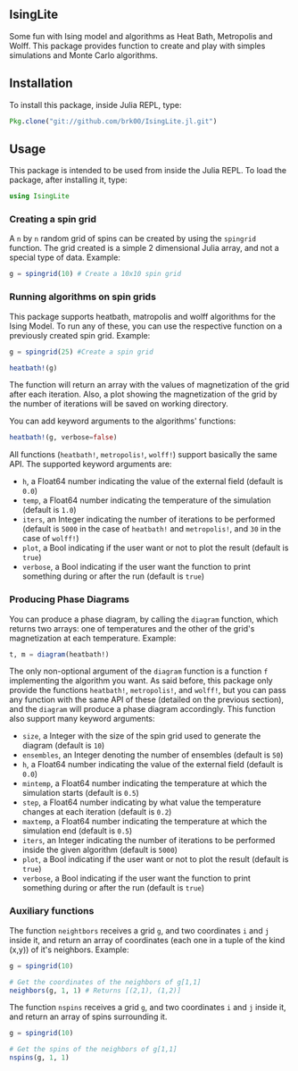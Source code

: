 ## IsingLite

Some fun with Ising model and algorithms as Heat Bath, Metropolis and Wolff. This package provides function to create and play with simples simulations and Monte Carlo algorithms.

## Installation

To install this package, inside Julia REPL, type:

```julia
Pkg.clone("git://github.com/brk00/IsingLite.jl.git")
```

## Usage

This package is intended to be used from inside the Julia REPL. To load the package, after installing it, type:

```julia
using IsingLite
```

### Creating a spin grid

A `n` by `n` random grid of spins can be created by using the `spingrid` function. The grid created is a simple 2 dimensional Julia array, and not a special type of data. Example:

```julia
g = spingrid(10) # Create a 10x10 spin grid
```

### Running algorithms on spin grids

This package supports heatbath, matropolis and wolff algorithms for the Ising Model. To run any of these, you can use the respective function on a previously created spin grid. Example:

```julia
g = spingrid(25) #Create a spin grid

heatbath!(g)
```

The function will return an array with the values of magnetization of the grid after each iteration. Also, a plot showing the magnetization of the grid by the number of iterations will be saved on working directory.

You can add keyword arguments to the algorithms' functions:

```julia
heatbath!(g, verbose=false)
```

All functions (`heatbath!`, `metropolis!`, `wolff!`) support basically the same API. The supported keyword arguments are:

- `h`, a Float64 number indicating the value of the external field (default is `0.0`)
- `temp`, a Float64 number indicating the temperature of the simulation (default is `1.0`) 
- `iters`, an Integer indicating the number of iterations to be performed (default is `5000` in the case of `heatbath!` and `metropolis!`, and `30` in the case of `wolff!`)
- `plot`, a Bool indicating if the user want or not to plot the result (default is `true`)
- `verbose`, a Bool indicating if the user want the function to print something during or after the run (default is `true`)

### Producing Phase Diagrams

You can produce a phase diagram, by calling the `diagram` function, which returns two arrays: one of temperatures and the other of the grid's magnetization at each temperature. Example:

```julia
t, m = diagram(heatbath!)
```

The only non-optional argument of the `diagram` function is a function `f` implementing the algorithm you want. As said before, this package only provide the functions `heatbath!`, `metropolis!`, and `wolff!`, but you can pass any function with the same API of these (detailed on the previous section), and the `diagram` will produce a phase diagram accordingly. This function also support many keyword arguments:

- `size`, a Integer with the size of the spin grid used to generate the diagram (default is `10`)
- `ensembles`, an Integer denoting the number of ensembles (default is `50`)
- `h`, a Float64 number indicating the value of the external field (default is `0.0`)
- `mintemp`, a Float64 number indicating the temperature at which the simulation starts (default is `0.5`)
- `step`, a Float64 number indicating by what value the temperature changes at each iteration (default is `0.2`)
- `maxtemp`, a Float64 number indicating the temperature at which the simulation end (default is `0.5`)
- `iters`, an Integer indicating the number of iterations to be performed inside the given algorithm (default is `5000`)
- `plot`, a Bool indicating if the user want or not to plot the result (default is `true`)
- `verbose`, a Bool indicating if the user want the function to print something during or after the run (default is `true`)

### Auxiliary functions

The function `neightbors` receives a grid `g`, and two coordinates `i` and `j` inside it, and return an array of coordinates (each one in a tuple of the kind (x,y)) of it's neighbors. Example:

```julia
g = spingrid(10)

# Get the coordinates of the neighbors of g[1,1]
neighbors(g, 1, 1) # Returns [(2,1), (1,2)]
```

The function `nspins` receives a grid `g`, and two coordinates `i` and `j` inside it, and return an array of spins surrounding it.

```julia
g = spingrid(10)

# Get the spins of the neighbors of g[1,1]
nspins(g, 1, 1)
```